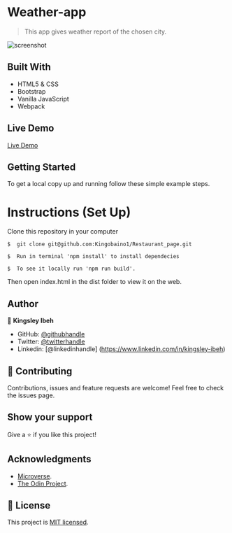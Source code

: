 # Weather-app
> This app gives weather report of the chosen city.

![screenshot]()

## Built With

- HTML5 & CSS
- Bootstrap
- Vanilla JavaScript
- Webpack

## Live Demo

[Live Demo]()

## Getting Started

To get a local copy up and running follow these simple example steps.

# Instructions (Set Up)

Clone this repository in your computer

```
$  git clone git@github.com:Kingobaino1/Restaurant_page.git
```
```
$  Run in terminal 'npm install' to install dependecies
```
```
$  To see it locally run 'npm run build'.
```
Then open index.html in the dist folder to view it on the web.

## Author

👤 **Kingsley Ibeh**

- GitHub: [@githubhandle](https://github.com/Kingobaino1)
- Twitter: [@twitterhandle](https://twitter.com/ibehkingso)
- Linkedin: [@linkedinhandle] (https://www.linkedin.com/in/kingsley-ibeh)

## 🤝 Contributing

Contributions, issues and feature requests are welcome!
Feel free to check the issues page.

## Show your support

Give a ⭐️ if you like this project!

## Acknowledgments

- [Microverse](https://www.microverse.org/).
- [The Odin Project](https://www.theodinproject.com/).

## 📝 License

This project is [MIT licensed](/LICENSE).